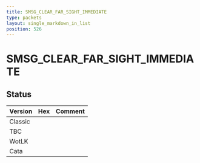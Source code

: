 ```yaml
---
title: SMSG_CLEAR_FAR_SIGHT_IMMEDIATE
type: packets
layout: single_markdown_in_list
position: 526
---
```


# SMSG_CLEAR_FAR_SIGHT_IMMEDIATE

## Status

Version | Hex | Comment
---------- | ---------- | ---------- 
Classic |  |  
TBC |  |  
WotLK |  |  
Cata |  |  
